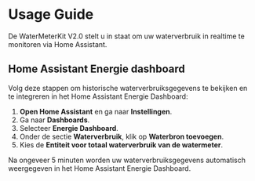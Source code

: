 # Usage Guide
De WaterMeterKit V2.0 stelt u in staat om uw waterverbruik in realtime te monitoren via Home Assistant.

## Home Assistant Energie dashboard

Volg deze stappen om historische waterverbruiksgegevens te bekijken en te integreren in het Home Assistant Energie Dashboard:

1. **Open Home Assistant** en ga naar **Instellingen**.
2. Ga naar **Dashboards**.
3. Selecteer **Energie Dashboard**.
4. Onder de sectie **Waterverbruik**, klik op **Waterbron toevoegen**.
5. Kies de **Entiteit voor totaal waterverbruik van de watermeter**.

Na ongeveer 5 minuten worden uw waterverbruiksgegevens automatisch weergegeven in het Home Assistant Energie Dashboard.
<!-- 
![Home Assistant Energie Dashboard](/images/watermeterkit/energy-dashboard.png) -->
